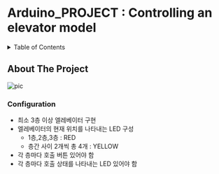 # Arduino_PROJECT : Controlling an elevator model

<!-- TABLE OF CONTENTS -->
<details>
  <summary>Table of Contents</summary>
  <ol>
    <li>
      <a href="#about-the-project">About The Project</a>
      <ul>
        <li><a href="#configuration">Configuration</a></li>
      </ul>
    </li>
    <li>
      <a href="#getting-started">Getting Started</a>
      <ul>
        <li><a href="#prerequisites">Prerequisites</a></li>
        <li><a href="#installation">Installation</a></li>
      </ul>
    </li>
    <li><a href="#usage">Usage</a></li>
    <li><a href="#roadmap">Roadmap</a></li>
    <li><a href="#contributing">Contributing</a></li>
    <li><a href="#license">License</a></li>
    <li><a href="#contact">Contact</a></li>
    <li><a href="#acknowledgments">Acknowledgments</a></li>
  </ol>
</details>

<!-- ABOUT THE PROJECT -->
## About The Project

![pic](https://github.com/AUTO-KKYU/Arduino_PROJECT/assets/118419026/d5d5edc5-8ae1-469e-a95b-8b5bb6958583)


### Configuration
- 최소 3층 이상 엘레베이터 구현
- 엘레베이터의 현재 위치를 나타내는 LED 구성
     - 1층,2층,3층 : RED
     - 층간 사이 2개씩 총 4개 : YELLOW
- 각 층마다 호출 버튼 있어야 함
- 각 층마다 호출 상태를 나타내는 LED 있어야 함 
